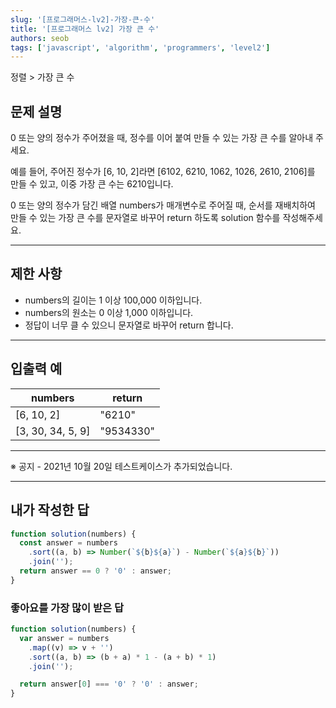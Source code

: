 ```yaml
---
slug: '[프로그래머스-lv2]-가장-큰-수'
title: '[프로그래머스 lv2] 가장 큰 수'
authors: seob
tags: ['javascript', 'algorithm', 'programmers', 'level2']
---
```


정렬 \> 가장 큰 수

## 문제 설명

0 또는 양의 정수가 주어졌을 때, 정수를 이어 붙여 만들 수 있는 가장 큰 수를 알아내 주세요.

예를 들어, 주어진 정수가 [6, 10, 2]라면 [6102, 6210, 1062, 1026, 2610, 2106]를 만들 수 있고, 이중 가장 큰 수는 6210입니다.

0 또는 양의 정수가 담긴 배열 numbers가 매개변수로 주어질 때, 순서를 재배치하여 만들 수 있는 가장 큰 수를 문자열로 바꾸어 return 하도록 solution 함수를 작성해주세요.

<!--truncate-->

---

## 제한 사항

- numbers의 길이는 1 이상 100,000 이하입니다.
- numbers의 원소는 0 이상 1,000 이하입니다.
- 정답이 너무 클 수 있으니 문자열로 바꾸어 return 합니다.

---

## 입출력 예

| numbers           | return    |
| ----------------- | --------- |
| [6, 10, 2]        | "6210"    |
| [3, 30, 34, 5, 9] | "9534330" |

---

※ 공지 - 2021년 10월 20일 테스트케이스가 추가되었습니다.

---

## 내가 작성한 답

```js
function solution(numbers) {
  const answer = numbers
    .sort((a, b) => Number(`${b}${a}`) - Number(`${a}${b}`))
    .join('');
  return answer == 0 ? '0' : answer;
}
```

### 좋아요를 가장 많이 받은 답

```js
function solution(numbers) {
  var answer = numbers
    .map((v) => v + '')
    .sort((a, b) => (b + a) * 1 - (a + b) * 1)
    .join('');

  return answer[0] === '0' ? '0' : answer;
}
```
